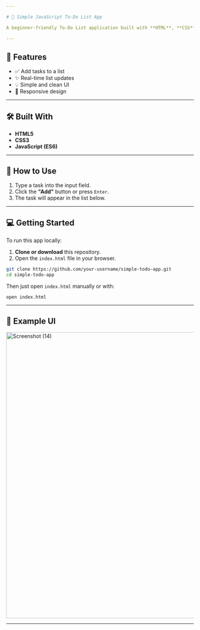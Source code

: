```yaml
---

# 📝 Simple JavaScript To-Do List App

A beginner-friendly To-Do List application built with **HTML**, **CSS**, and **Vanilla JavaScript**. This app allows users to **add tasks**, which are displayed in a list format.

---
```


## 📌 Features

* ✅ Add tasks to a list
* ✨ Real-time list updates
* 💡 Simple and clean UI
* 📱 Responsive design

---

## 🛠️ Built With

* **HTML5**
* **CSS3**
* **JavaScript (ES6)**

---

## 🚀 How to Use

1. Type a task into the input field.
2. Click the **"Add"** button or press `Enter`.
3. The task will appear in the list below.

---

## 💻 Getting Started

To run this app locally:

1. **Clone or download** this repository.
2. Open the `index.html` file in your browser.

```bash
git clone https://github.com/your-username/simple-todo-app.git
cd simple-todo-app
```

Then just open `index.html` manually or with:

```bash
open index.html
```

---

## 📸 Example UI

<img width="1366" height="768" alt="Screenshot (14)" src="https://github.com/user-attachments/assets/b8066253-ea29-490a-a626-bcb8fed30071" />


---


